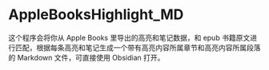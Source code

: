 # AppleBooksHighlight_MD
这个程序会将你从 Apple Books 里导出的高亮和笔记数据，和 epub 书籍原文进行匹配，根据每条高亮和笔记生成一个带有高亮内容所属章节和高亮内容所属段落的 Markdown 文件，可直接使用 Obsidian 打开。
